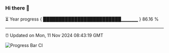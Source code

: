 ### Hi there 👋

⏳ Year progress { █████████████████████████▁▁▁▁▁ } 86.16 %

---

⏰ Updated on Mon, 11 Nov 2024 08:43:19 GMT

![Progress Bar CI](https://github.com/IshwaranRudhara/GIT-ACTION/workflows/Progress%20Bar%20CI/badge.svg)
